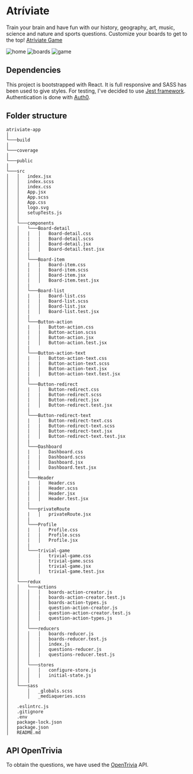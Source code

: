 # Atríviate

Train your brain and have fun with our history, geography, art, music, science and nature and sports questions. Customize your boards to get to the top! [Atríviate Game](https://atriviate.netlify.app/)

![home](https://user-images.githubusercontent.com/61200707/116747841-ceb9c300-a9fe-11eb-9af6-27d945adc277.png)
![boards](https://user-images.githubusercontent.com/61200707/116747851-d24d4a00-a9fe-11eb-817d-00a518d38672.png)
![game](https://user-images.githubusercontent.com/61200707/116747872-d6796780-a9fe-11eb-83b6-faa14f179aec.png)

## Dependencies

This project is bootstrapped with React.
It is full responsive and SASS has been used to give styles.
For testing, I've decided to use [Jest framework](https://jestjs.io/).
Authentication is done with [Auth0](https://auth0.com).


## Folder structure

```
atriviate-app
│
└───build  
│
└───coverage
│
└───public
│
└───src
│   │   index.jsx
│   │   index.scss
│   │   index.css
│   │   App.jsx
│   │   App.scss
│   │   App.css
│   │   logo.svg
│   │   setupTests.js
│   │
│   └───components
│   │   └───Board-detail
│   │   |   │   Board-detail.css
│   │   |   |   Board-detail.scss
│   │   |   │   Board-detail.jsx
│   │   |   │   Board-detail.test.jsx
│   │   |
│   │   └───Board-item
│   │   |   │   Board-item.css
│   │   |   |   Board-item.scss
│   │   |   │   Board-item.jsx
│   │   |   │   Board-item.test.jsx
│   │   |
│   │   └───Board-list
│   │   |   │   Board-list.css
│   │   |   |   Board-list.scss
│   │   |   │   Board-list.jsx
│   │   |   │   Board-list.test.jsx
│   │   |
│   │   └───Button-action
│   │   |   │   Button-action.css
│   │   |   |   Button-action.scss
│   │   |   │   Button-action.jsx
│   │   |   │   Button-action.test.jsx
│   │   |
│   │   └───Button-action-text
│   │   |   │   Button-action-text.css
│   │   |   |   Button-action-text.scss
│   │   |   │   Button-action-text.jsx
│   │   |   │   Button-action-text.test.jsx
│   │   |
│   │   └───Button-redirect
│   │   |   │   Button-redirect.css
│   │   |   |   Button-redirect.scss
│   │   |   │   Button-redirect.jsx
│   │   |   │   Button-redirect.test.jsx
│   │   |
│   │   └───Button-redirect-text
│   │   |   │   Button-redirect-text.css
│   │   |   |   Button-redirect-text.scss
│   │   |   │   Button-redirect-text.jsx
│   │   |   │   Button-redirect-text.test.jsx
│   │   |
│   │   └───Dashboard
│   │   |   │   Dashboard.css
│   │   |   |   Dashboard.scss
│   │   |   │   Dashboard.jsx
│   │   |   │   Dashboard.test.jsx
│   │   |
│   │   └───Header
│   │   |   │   Header.css
│   │   |   |   Header.scss
│   │   |   │   Header.jsx
│   │   |   │   Header.test.jsx
│   │   |
│   │   └───privateRoute
│   │   |   │   privateRoute.jsx
│   │   |
│   │   └───Profile
│   │   |   │   Profile.css
│   │   |   |   Profile.scss
│   │   |   │   Profile.jsx
│   │   |
│   │   └───trivial-game
│   │       │   trivial-game.css
│   │       |   trivial-game.scss
│   │       │   trivial-game.jsx
│   │       │   trivial-game.test.jsx
│   │
│   └───redux
│   │   └───actions
│   │   │   │   boards-action-creator.js
│   │   │   |   boards-action-creator.test.js
│   │   │   │   boards-action-types.js
│   │   │   │   question-action-creator.js
│   │   │   |   question-action-creator.test.js
│   │   │   │   question-action-types.js
│   │   │
│   │   └───reducers
│   │   │   │   boards-reducer.js
│   │   │   |   boards-reducer.test.js
│   │   │   │   index.js
│   │   │   │   questions-reducer.js
│   │   │   |   questions-reducer.test.js
│   │   │
│   │   └───stores
│   │   │   │   configure-store.js
│   │   │   |   initial-state.js
│   │   │
│   └───sass
│       │   _globals.scss
│       │   _mediaqueries.scss
│
│   .eslintrc.js
│   .gitignore
│   .env
│   package-lock.json   
│   package.json
│   README.md 

```

## API OpenTrivia
To obtain the questions, we have used the [OpenTrivia](https://opentdb.com/) API.

